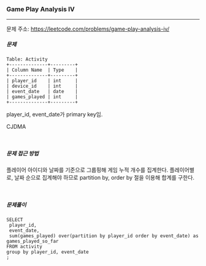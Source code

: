 ### Game Play Analysis IV

------

문제 주소: https://leetcode.com/problems/game-play-analysis-iv/



##### 문제

```
Table: Activity
+--------------+---------+
| Column Name  | Type    |
+--------------+---------+
| player_id    | int     |
| device_id    | int     |
| event_date   | date    |
| games_played | int     |
+--------------+---------+
```

player_id, event_date가 primary key임.    

CJDMA          

​    

##### 문제 접근 방법

플레이어 아이디와 날짜를 기준으로 그룹핑해 게임 누적 개수를 집계한다. 플레이어별로, 날짜 순으로 집계해야 하므로 partition by, order by 절을 이용해 합계를 구한다.    

​     

##### 문제풀이

```
SELECT
 player_id,
 event_date,
 sum(games_played) over(partition by player_id order by event_date) as games_played_so_far
FROM activity
group by player_id, event_date
;
```

​    
